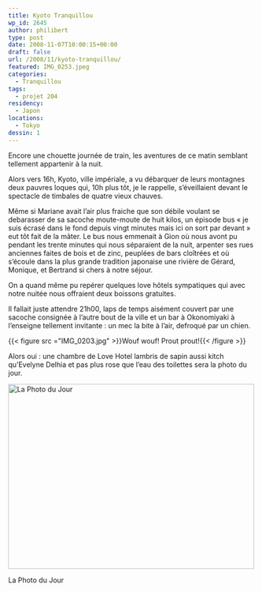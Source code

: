 ```yaml
---
title: Kyoto Tranquillou
wp_id: 2645
author: philibert
type: post
date: 2008-11-07T10:00:15+00:00
draft: false
url: /2008/11/kyoto-tranquillou/
featured: IMG_0253.jpeg
categories:
  - Tranquillou
tags:
  - projet 204
residency:
  - Japon
locations:
  - Tokyo
dessin: 1
---
```


Encore une chouette journée de train, les aventures de ce matin semblant tellement appartenir à la nuit.
  
Alors vers 16h, Kyoto, ville impériale, a vu débarquer de leurs montagnes deux pauvres loques qui, 10h plus tôt, je le rappelle, s&rsquo;éveillaient devant le spectacle de timbales de quatre vieux chauves.

Même si Mariane avait l&rsquo;air plus fraiche que son débile voulant se debarasser de sa sacoche moute-moute de huit kilos, un épisode bus « je suis écrasé dans le fond depuis vingt minutes mais ici on sort par devant » eut tôt fait de la mâter. Le bus nous emmenait à Gion où nous avont pu pendant les trente minutes qui nous séparaient de la nuit, arpenter ses rues anciennes faites de bois et de zinc, peuplées de bars cloîtrées et où s&rsquo;écoule dans la plus grande tradition japonaise une rivière de Gérard, Monique, et Bertrand si chers à notre séjour.

On a quand même pu repérer quelques love hôtels sympatiques qui avec notre nuitée nous offraient deux boissons gratuites.

Il fallait juste attendre 21h00, laps de temps aisément couvert par une sacoche consignée à l&rsquo;autre bout de la ville et un bar à Okonomiyaki à l&rsquo;enseigne tellement invitante : un mec la bite à l&rsquo;air, defroqué par un chien.

{{< figure src ="IMG_0203.jpg" >}}Wouf wouf! Prout prout!{{< /figure >}}

Alors oui : une chambre de Love Hotel lambris de sapin aussi kitch qu&rsquo;Evelyne Delhia et pas plus rose que l&rsquo;eau des toilettes sera la photo du jour.
 

<div id="attachment_543" class="wp-caption aligncenter" style="max-width: 500px">
  <a href="{{< aws >}}/uploads/img_4808.jpg"><img class="size-full wp-image-543 " title="img_4808" src="{{< aws >}}/uploads/img_4808.jpg" alt="La Photo du Jour" width="500" height="375" /></a>
  
  <p class="wp-caption-text">
    La Photo du Jour
  </p>
</div>